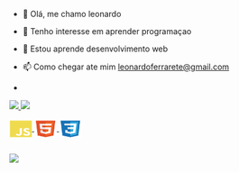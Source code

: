 - 👋  Olá, me chamo leonardo
- 👀 Tenho interesse em aprender programaçao
- 🌱  Estou aprende desenvolvimento web
- 📫 Como chegar ate mim leonardoferrarete@gmail.com

-  <div align="center">
  <a href="https://github.com/leo435-fak">
  <img height="180em" src="https://github-readme-stats.vercel.app/api?username=Leonardo&show_icons=true&theme=dark&include_all_commits=false&count_private=true"/>
  <img height="180em" src="https://github-readme-stats.vercel.app/api/top-langs/?username=Leonardo&layout=compact&langs_count=7&theme=dark"/>
</div>

 <div style="display: inline_block"><br>
  <img align="center" alt="Leo-Js" height="30" width="40" src="https://raw.githubusercontent.com/devicons/devicon/master/icons/javascript/javascript-plain.svg">
  <img align="center" alt="Leo-HTML" height="30" width="40" src="https://raw.githubusercontent.com/devicons/devicon/master/icons/html5/html5-original.svg">
  <img align="center" alt="Leo-CSS" height="30" width="40" src="https://raw.githubusercontent.com/devicons/devicon/master/icons/css3/css3-original.svg">
</div>
  
  
  ##

  <div>
   <a href="https://www.instagram.com/_ferrarete19/" target="_blank"><img src="https://img.shields.io/badge/Instagram-E4405F?style=for-the-badge&logo=instagram&logoColor=white target="_blank"></a>
    <a                                                                      
  </div>
